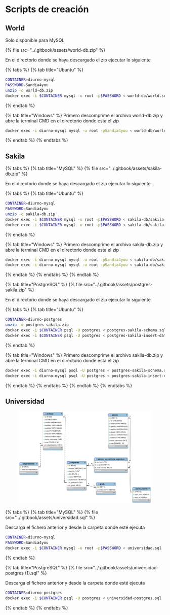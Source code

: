 # Scripts de creación

## World

Solo disponible para MySQL

{% file src="../.gitbook/assets/world-db.zip" %}

En el directorio donde se haya descargado el zip ejecutar lo siguiente

{% tabs %}
{% tab title="Ubuntu" %}
```bash
CONTAINER=diurno-mysql
PASSWORD=Sandia4you
unzip -o world-db.zip
docker exec -i $CONTAINER mysql -u root -p$PASSWORD < world-db/world.sql
```
{% endtab %}

{% tab title="Windows" %}
Primero descomprime el archivo world-db.zip y abre la terminal CMD en el directorio donde esta el zip

```bash
docker exec -i diurno-mysql mysql -u root -pSandia4you < world-db/world.sql
```
{% endtab %}
{% endtabs %}

## Sakila

{% tabs %}
{% tab title="MySQL" %}
{% file src="../.gitbook/assets/sakila-db.zip" %}

En el directorio donde se haya descargado el zip ejecutar lo siguiente

{% tabs %}
{% tab title="Ubuntu" %}
```bash
CONTAINER=diurno-mysql
PASSWORD=Sandia4you
unzip -o sakila-db.zip
docker exec -i $CONTAINER mysql -u root -p$PASSWORD < sakila-db/sakila-schema.sql
docker exec -i $CONTAINER mysql -u root -p$PASSWORD < sakila-db/sakila-data.sql
```
{% endtab %}

{% tab title="Windows" %}
Primero descomprime el archivo sakila-db.zip y abre la terminal CMD en el directorio donde esta el zip

```bash
docker exec -i diurno-mysql mysql -u root -pSandia4you < sakila-db/sakila-schema.sql
docker exec -i diurno-mysql mysql -u root -pSandia4you < sakila-db/sakila-data.sql
```
{% endtab %}
{% endtabs %}
{% endtab %}

{% tab title="PostgreSQL" %}
{% file src="../.gitbook/assets/postgres-sakila.zip" %}

En el directorio donde se haya descargado el zip ejecutar lo siguiente

{% tabs %}
{% tab title="Ubuntu" %}
```bash
CONTAINER=diurno-postgres
unzip -o postgres-sakila.zip
docker exec -i $CONTAINER psql -U postgres < postgres-sakila-schema.sql
docker exec -i $CONTAINER psql -U postgres < postgres-sakila-insert-data.sql
```
{% endtab %}

{% tab title="Windows" %}
Primero descomprime el archivo sakila-db.zip y abre la terminal CMD en el directorio donde esta el zip

```bash
docker exec -i diurno-mysql psql -U postgres < postgres-sakila-schema.sql
docker exec -i diurno-mysql psql -U postgres < postgres-sakila-insert-dat
```
{% endtab %}
{% endtabs %}
{% endtab %}
{% endtabs %}

## Universidad

<figure><img src="../.gitbook/assets/image (144).png" alt=""><figcaption></figcaption></figure>

{% tabs %}
{% tab title="MySQL" %}
{% file src="../.gitbook/assets/universidad.sql" %}

Descarga el fichero anterior y desde la carpeta donde esté ejecuta

```bash
CONTAINER=diurno-mysql
PASSWORD=Sandia4you
docker exec -i $CONTAINER mysql -u root -p$PASSWORD < universidad.sql
```
{% endtab %}

{% tab title="PostgreSQL" %}
{% file src="../.gitbook/assets/universidad-postgres (1).sql" %}

Descarga el fichero anterior y desde la carpeta donde esté ejecuta

```bash
CONTAINER=diurno-postgres
docker exec -i $CONTAINER psql -U postgres < universidad-postgres.sql
```
{% endtab %}
{% endtabs %}

